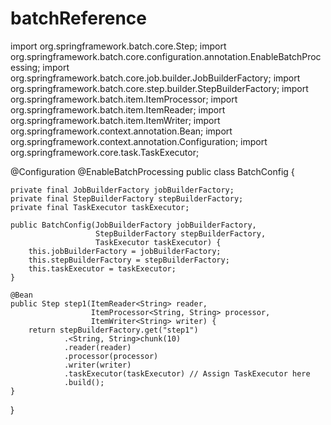 # batchReference

import org.springframework.batch.core.Step;
import org.springframework.batch.core.configuration.annotation.EnableBatchProcessing;
import org.springframework.batch.core.job.builder.JobBuilderFactory;
import org.springframework.batch.core.step.builder.StepBuilderFactory;
import org.springframework.batch.item.ItemProcessor;
import org.springframework.batch.item.ItemReader;
import org.springframework.batch.item.ItemWriter;
import org.springframework.context.annotation.Bean;
import org.springframework.context.annotation.Configuration;
import org.springframework.core.task.TaskExecutor;

@Configuration
@EnableBatchProcessing
public class BatchConfig {

    private final JobBuilderFactory jobBuilderFactory;
    private final StepBuilderFactory stepBuilderFactory;
    private final TaskExecutor taskExecutor;

    public BatchConfig(JobBuilderFactory jobBuilderFactory,
                       StepBuilderFactory stepBuilderFactory,
                       TaskExecutor taskExecutor) {
        this.jobBuilderFactory = jobBuilderFactory;
        this.stepBuilderFactory = stepBuilderFactory;
        this.taskExecutor = taskExecutor;
    }

    @Bean
    public Step step1(ItemReader<String> reader,
                      ItemProcessor<String, String> processor,
                      ItemWriter<String> writer) {
        return stepBuilderFactory.get("step1")
                .<String, String>chunk(10)
                .reader(reader)
                .processor(processor)
                .writer(writer)
                .taskExecutor(taskExecutor) // Assign TaskExecutor here
                .build();
    }
}
